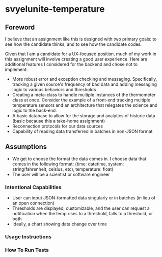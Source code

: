 # svyelunite-temperature

## Foreword

I believe that an assignment like this is designed with two primary goals: to see how the candidate thinks, and to see how the candidate codes.

Given that I am a candidate for a UX-focused position, much of my work in this assignment will involve creating a good user experience. Here are additional features I considered for the backend and chose not to implement:
- More robust error and exception checking and messaging. Specifically, tracking a given source's frequency of bad data and adding messaging logic to various behaviors and thresholds
- Creating a meta-class to handle multiple instances of the thermometer class at once. Consider the example of a front-end tracking multiple temperature sensors and an architecture that relegates the science and logic to the back-end.
- A basic database to allow for the storage and analytics of historic data (basic because this a take-home assignment)
- Reconnection protocols for our data sources
- Capability of reading data transferred in batches in non-JSON format

## Assumptions

- We get to choose the format the data comes in. I choose data that comes in the following format: {time: datetime, system: string(fahrenheit, celsius, etc), temperature: float}
- The user will be a scientist or software engineer

### Intentional Capabilities

- User can input JSON-formatted data singularly or in batches (in lieu of an open connection)
- Thresholds are displayed, customizable, and the user can request a notification when the temp rises to a threshold, falls to a threshold, or both
- Ideally, a chart showing data change over time

### Usage Instructions

### How To Run Tests


